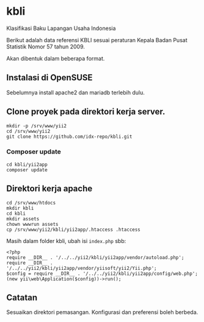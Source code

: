 # kbli

Klasifikasi Baku Lapangan Usaha Indonesia

Berikut adalah data referensi KBLI sesuai peraturan Kepala Badan Pusat Statistik
Nomor 57 tahun 2009.

Akan dibentuk dalam beberapa format.

## Instalasi di OpenSUSE

Sebelumnya install apache2 dan mariadb terlebih dulu.

## Clone proyek pada direktori kerja server.

```
mkdir -p /srv/www/yii2
cd /srv/www/yii2
git clone https://github.com/idx-repo/kbli.git
```

### Composer update
 
```
cd kbli/yii2app
composer update
```

## Direktori kerja apache

```
cd /srv/www/htdocs
mkdir kbli
cd kbli
mkdir assets
chown wwwrun assets
cp /srv/www/yii2/kbli/yii2app/.htaccess .htaccess
```

Masih dalam folder kbli, ubah isi `index.php` sbb:

```
<?php
require __DIR__ . '/../../yii2/kbli/yii2app/vendor/autoload.php';
require __DIR__ . '/../../yii2/kbli/yii2app/vendor/yiisoft/yii2/Yii.php';
$config = require __DIR__ . '/../../yii2/kbli/yii2app/config/web.php';
(new yii\web\Application($config))->run();
```

## Catatan

Sesuaikan direktori pemasangan. Konfigurasi dan preferensi boleh berbeda.
